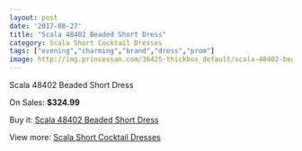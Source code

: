 ```yaml
---
layout: post
date: '2017-08-27'
title: "Scala 48402 Beaded Short Dress"
category: Scala Short Cocktail Dresses
tags: ["evening","charming","brand","dress","prom"]
image: http://img.princessan.com/36425-thickbox_default/scala-48402-beaded-short-dress.jpg
---
```

Scala 48402 Beaded Short Dress

On Sales: **$324.99**
<a href="https://www.princessan.com/en/17068-scala-48402-beaded-short-dress.html"><amp-img layout="responsive" width="600" height="600" src="//img.princessan.com/36425-thickbox_default/scala-48402-beaded-short-dress.jpg" alt="Scala 48402 Beaded Short Dress 0" /></a>
<a href="https://www.princessan.com/en/17068-scala-48402-beaded-short-dress.html"><amp-img layout="responsive" width="600" height="600" src="//img.princessan.com/36429-thickbox_default/scala-48402-beaded-short-dress.jpg" alt="Scala 48402 Beaded Short Dress 1" /></a>
<a href="https://www.princessan.com/en/17068-scala-48402-beaded-short-dress.html"><amp-img layout="responsive" width="600" height="600" src="//img.princessan.com/36428-thickbox_default/scala-48402-beaded-short-dress.jpg" alt="Scala 48402 Beaded Short Dress 2" /></a>
<a href="https://www.princessan.com/en/17068-scala-48402-beaded-short-dress.html"><amp-img layout="responsive" width="600" height="600" src="//img.princessan.com/36427-thickbox_default/scala-48402-beaded-short-dress.jpg" alt="Scala 48402 Beaded Short Dress 3" /></a>
<a href="https://www.princessan.com/en/17068-scala-48402-beaded-short-dress.html"><amp-img layout="responsive" width="600" height="600" src="//img.princessan.com/36426-thickbox_default/scala-48402-beaded-short-dress.jpg" alt="Scala 48402 Beaded Short Dress 4" /></a>

Buy it: [Scala 48402 Beaded Short Dress](https://www.princessan.com/en/17068-scala-48402-beaded-short-dress.html "Scala 48402 Beaded Short Dress")

View more: [Scala Short Cocktail Dresses](https://www.princessan.com/en/143- "Scala Short Cocktail Dresses")